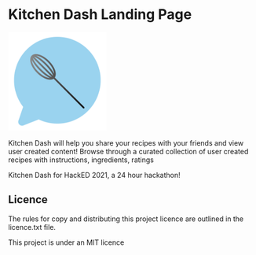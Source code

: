 ﻿# Kitchen Dash Landing Page

<img src="img/logo.png" alt="logo" width="200" height="200" />

Kitchen Dash will help you share your recipes with your friends and view user created content! Browse through a curated collection of user created recipes with instructions, ingredients, ratings



Kitchen Dash for HackED 2021, a 24 hour hackathon! 

## Licence

The rules for copy and distributing this project licence are
outlined in the licence.txt file.

This project is under an MIT licence

